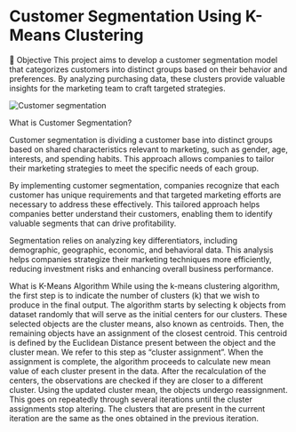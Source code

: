 # Customer Segmentation Using K-Means Clustering

📌 Objective
This project aims to develop a customer segmentation model that categorizes customers into distinct groups based on their behavior and preferences. By analyzing purchasing data, these clusters provide valuable insights for the marketing team to craft targeted strategies.

![Customer segmentation](https://github.com/user-attachments/assets/87c0fadd-5b89-4b79-95b6-dcb772cd5686)


What is Customer Segmentation?

Customer segmentation is dividing a customer base into distinct groups based on shared characteristics relevant to marketing, such as gender, age, interests, and spending habits. This approach allows companies to tailor their marketing strategies to meet the specific needs of each group.

By implementing customer segmentation, companies recognize that each customer has unique requirements and that targeted marketing efforts are necessary to address these effectively. This tailored approach helps companies better understand their customers, enabling them to identify valuable segments that can drive profitability.

Segmentation relies on analyzing key differentiators, including demographic, geographic, economic, and behavioral data. This analysis helps companies strategize their marketing techniques more efficiently, reducing investment risks and enhancing overall business performance.

What is K-Means Algorithm
While using the k-means clustering algorithm, the first step is to indicate the number of clusters (k) that we wish to produce in the final output. The algorithm starts by selecting k objects from dataset randomly that will serve as the initial centers for our clusters. These selected objects are the cluster means, also known as centroids. Then, the remaining objects have an assignment of the closest centroid. This centroid is defined by the Euclidean Distance present between the object and the cluster mean. We refer to this step as “cluster assignment”. When the assignment is complete, the algorithm proceeds to calculate new mean value of each cluster present in the data. After the recalculation of the centers, the observations are checked if they are closer to a different cluster. Using the updated cluster mean, the objects undergo reassignment. This goes on repeatedly through several iterations until the cluster assignments stop altering. The clusters that are present in the current iteration are the same as the ones obtained in the previous iteration.

